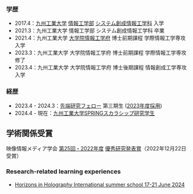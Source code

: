 ### 学歴
- 2017.4：[九州工業大学](https://www.kyutech.ac.jp/) [情報工学部](https://www.iizuka.kyutech.ac.jp/) [システム創成情報工学科](https://www.iizuka.kyutech.ac.jp/faculty/department-prev#_Department_of_Systems_Design_and_Informatics) 入学
- 2021.3：九州工業大学 情報工学部 システム創成情報工学科 卒業
- 2021.4：九州工業大学 [大学院情報工学府](https://www.iizuka.kyutech.ac.jp/graduate/infomation) 博士前期課程 学際情報工学専攻 入学
- 2023.3：九州工業大学 大学院情報工学府 博士前期課程 学際情報工学専攻 修了
- 2023.4：九州工業大学 大学院情報工学府 博士後期課程 情報創成工学専攻 入学

### 経歴
- 2023.4 - 2024.3：[先端研究フェロー](https://www.ccr.kyutech.ac.jp/dc_support/fellowship/) 第三期生 ([2023年度採用](https://www.ccr.kyutech.ac.jp/dc_support/fellowship/recruiter.php))
- 2024.4 - 現在：[九州工業大学SPRINGスカラシップ研究学生](https://www.ccr.kyutech.ac.jp/dc_support/spring)

## 学術関係受賞
映像情報メディア学会 [第25回・2022年度](https://www.ite.or.jp/contents/awards/yushukenkyu.html) [優秀研究発表賞](https://www.ite.or.jp/content/awards/)（2022年12月22日 受賞）

### Research-related learning experiences
- [Horizons in Holography International summer school 17-21  June 2024](https://holohorizons.wixsite.com/home)